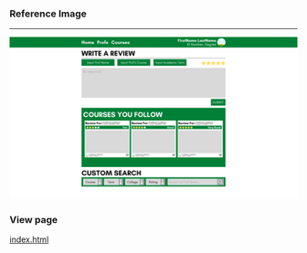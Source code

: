 ### Reference Image
---
![image](public/refimg.png)

### View page
[index.html](https://alain-cheng.github.io/MCO-CCAPDEV/index.html)
